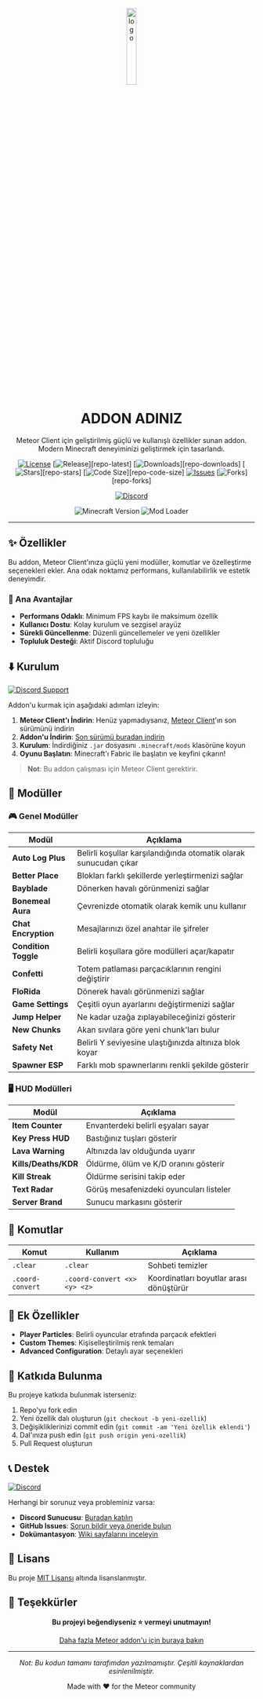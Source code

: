 <div align="center">

<!-- Logo ve Başlık -->
<img src="https://raw.githubusercontent.com/KULLANICI_ADI/REPO_ADI/main/src/main/resources/assets/ADDON_ADI/textures/icon.png" alt="logo" width="20%"/>

<h1>ADDON ADINIZ</h1>

<p>Meteor Client için geliştirilmiş güçlü ve kullanışlı özellikler sunan addon. Modern Minecraft deneyiminizi geliştirmek için tasarlandı.</p>

<!-- Rozetler -->
[![License][shield-repo-license]][repo-license]
[![Release][shield-repo-latest]][repo-latest]
[![Downloads][shield-repo-downloads]][repo-downloads]
[![Stars][shield-repo-stars]][repo-stars]
[![Code Size][shield-repo-code-size]][repo-code-size]
[![Issues][shield-repo-issues]][repo-issues]
[![Forks][shield-repo-forks]][repo-forks]

<!-- Discord Widget -->
[![Discord][discord-widget]][discord-invite]

<!-- Minecraft Version -->
![Minecraft Version](https://img.shields.io/badge/Minecraft-1.21.3-brightgreen?style=flat&logo=minecraft)
![Mod Loader](https://img.shields.io/badge/Mod%20Loader-Fabric-ddd?style=flat)

</div>

---

## ✨ Özellikler

Bu addon, Meteor Client'ınıza güçlü yeni modüller, komutlar ve özelleştirme seçenekleri ekler. Ana odak noktamız performans, kullanılabilirlik ve estetik deneyimdir.

### 🎯 Ana Avantajlar
- **Performans Odaklı**: Minimum FPS kaybı ile maksimum özellik
- **Kullanıcı Dostu**: Kolay kurulum ve sezgisel arayüz  
- **Sürekli Güncellenme**: Düzenli güncellemeler ve yeni özellikler
- **Topluluk Desteği**: Aktif Discord topluluğu

## ⬇️ Kurulum

[![Discord Support][shield-discord]][discord-invite]

Addon'u kurmak için aşağıdaki adımları izleyin:

1. **Meteor Client'ı İndirin**: Henüz yapmadıysanız, [Meteor Client](https://meteorclient.com)'ın son sürümünü indirin
2. **Addon'u İndirin**: [Son sürümü buradan indirin][repo-releases]
3. **Kurulum**: İndirdiğiniz `.jar` dosyasını `.minecraft/mods` klasörüne koyun
4. **Oyunu Başlatın**: Minecraft'ı Fabric ile başlatın ve keyfini çıkarın!

> **Not**: Bu addon çalışması için Meteor Client gerektirir.

## 🔧 Modüller

### 🎮 Genel Modüller

| Modül | Açıklama |
|-------|----------|
| **Auto Log Plus** | Belirli koşullar karşılandığında otomatik olarak sunucudan çıkar |
| **Better Place** | Blokları farklı şekillerde yerleştirmenizi sağlar |
| **Bayblade** | Dönerken havalı görünmenizi sağlar |
| **Bonemeal Aura** | Çevrenizde otomatik olarak kemik unu kullanır |
| **Chat Encryption** | Mesajlarınızı özel anahtar ile şifreler |
| **Condition Toggle** | Belirli koşullara göre modülleri açar/kapatır |
| **Confetti** | Totem patlaması parçacıklarının rengini değiştirir |
| **FloRida** | Dönerek havalı görünmenizi sağlar |
| **Game Settings** | Çeşitli oyun ayarlarını değiştirmenizi sağlar |
| **Jump Helper** | Ne kadar uzağa zıplayabileceğinizi gösterir |
| **New Chunks** | Akan sıvılara göre yeni chunk'ları bulur |
| **Safety Net** | Belirli Y seviyesine ulaştığınızda altınıza blok koyar |
| **Spawner ESP** | Farklı mob spawnerlarını renkli şekilde gösterir |

### 🖥️ HUD Modülleri

| Modül | Açıklama |
|-------|----------|
| **Item Counter** | Envanterdeki belirli eşyaları sayar |
| **Key Press HUD** | Bastığınız tuşları gösterir |
| **Lava Warning** | Altınızda lav olduğunda uyarır |
| **Kills/Deaths/KDR** | Öldürme, ölüm ve K/D oranını gösterir |
| **Kill Streak** | Öldürme serisini takip eder |
| **Text Radar** | Görüş mesafenizdeki oyuncuları listeler |
| **Server Brand** | Sunucu markasını gösterir |

## 📝 Komutlar

| Komut | Kullanım | Açıklama |
|-------|----------|----------|
| `.clear` | `.clear` | Sohbeti temizler |
| `.coord-convert` | `.coord-convert <x> <y> <z>` | Koordinatları boyutlar arası dönüştürür |

## 🎨 Ek Özellikler

- **Player Particles**: Belirli oyuncular etrafında parçacık efektleri
- **Custom Themes**: Kişiselleştirilmiş renk temaları
- **Advanced Configuration**: Detaylı ayar seçenekleri

## 🤝 Katkıda Bulunma

Bu projeye katkıda bulunmak isterseniz:

1. Repo'yu fork edin
2. Yeni özellik dalı oluşturun (`git checkout -b yeni-ozellik`)
3. Değişikliklerinizi commit edin (`git commit -am 'Yeni özellik eklendi'`)
4. Dal'ınıza push edin (`git push origin yeni-ozellik`)
5. Pull Request oluşturun

## 📞 Destek

[![Discord][shield-discord]][discord-invite]

Herhangi bir sorunuz veya probleminiz varsa:

- **Discord Sunucusu**: [Buradan katılın][discord-invite]
- **GitHub Issues**: [Sorun bildir veya öneride bulun][repo-issues]
- **Dokümantasyon**: [Wiki sayfalarını inceleyin][repo-wiki]

## 📄 Lisans

Bu proje [MIT Lisansı](LICENSE) altında lisanslanmıştır.

## 🌟 Teşekkürler

<div align="center">

**Bu projeyi beğendiyseniz ⭐ vermeyi unutmayın!**

[Daha fazla Meteor addon'u için buraya bakın](https://www.meteoraddons.com/)

</div>

---

<div align="center">

*Not: Bu kodun tamamı tarafımdan yazılmamıştır. Çeşitli kaynaklardan esinlenilmiştir.*

Made with ❤️ for the Meteor community

</div>

<!-- Bağlantılar -->
[repo-releases]: https://github.com/KULLANICI_ADI/REPO_ADI/releases
[repo-issues]: https://github.com/KULLANICI_ADI/REPO_ADI/issues
[repo-wiki]: https://github.com/KULLANICI_ADI/REPO_ADI/wiki
[repo-license]: https://github.com/KULLANICI_ADI/REPO_ADI/blob/main/LICENSE

[discord-invite]: https://discord.gg/DISCORD_INVITE_KODU
[discord-widget]: https://invidget.switchblade.xyz/DISCORD_INVITE_KODU

<!-- Rozetler -->
[shield-repo-license]: https://img.shields.io/github/license/KULLANICI_ADI/REPO_ADI?style=flat&labelColor=004a94&color=004a94
[shield-repo-latest]: https://img.shields.io/github/v/release/KULLANICI_ADI/REPO_ADI?display_name=release&style=flat&labelColor=153F8D&color=153F8D
[shield-repo-downloads]: https://img.shields.io/github/downloads/KULLANICI_ADI/REPO_ADI/total?style=flat&labelColor=2A3585&color=2A3585
[shield-repo-stars]: https://img.shields.io/github/stars/KULLANICI_ADI/REPO_ADI?style=flat&labelColor=3F2A7E&color=3F2A7E
[shield-repo-code-size]: https://img.shields.io/github/languages/code-size/KULLANICI_ADI/REPO_ADI?style=flat&labelColor=552076&color=552076
[shield-repo-issues]: https://img.shields.io/github/issues/KULLANICI_ADI/REPO_ADI?style=flat&labelColor=6A156F&color=6A156F
[shield-repo-forks]: https://img.shields.io/github/forks/KULLANICI_ADI/REPO_ADI?style=flat&labelColor=940060&color=940060

[shield-discord]: https://img.shields.io/discord/DISCORD_SERVER_ID?label=Discord&logo=discord&logoColor=white&style=flat&color=5865F2
